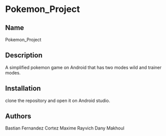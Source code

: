 # Pokemon_Project

## Name
Pokemon_Project

## Description
A simplified pokemon game on Android that has two modes wild and trainer modes.


## Installation
clone the repository and open it on Android studio.

## Authors
Bastian Fernandez Cortez
Maxime Rayvich
Dany Makhoul
